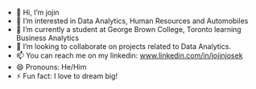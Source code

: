 - 👋 Hi, I’m jojin
- 👀 I’m interested in Data Analytics, Human Resources and Automobiles 
- 🌱 I’m currently a student at George Brown College, Toronto learning Business Analytics
- 💞️ I’m looking to collaborate on projects related to Data Analytics.
- 📫 You can reach me on my linkedin: www.linkedin.com/in/jojinjosek
- 😄 Pronouns: He/Him
- ⚡ Fun fact: I love to dream big!

<!---
jojinjosekarippuzha/jojinjosekarippuzha is a ✨ special ✨ repository because its `README.md` (this file) appears on your GitHub profile.
You can click the Preview link to take a look at your changes.
--->
